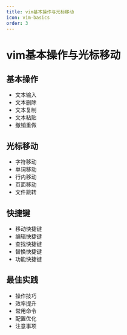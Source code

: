 ```yaml
---
title: vim基本操作与光标移动
icon: vim-basics
order: 3
---
```


# vim基本操作与光标移动

## 基本操作
- 文本输入
- 文本删除
- 文本复制
- 文本粘贴
- 撤销重做

## 光标移动
- 字符移动
- 单词移动
- 行内移动
- 页面移动
- 文件跳转

## 快捷键
- 移动快捷键
- 编辑快捷键
- 查找快捷键
- 替换快捷键
- 功能快捷键

## 最佳实践
- 操作技巧
- 效率提升
- 常用命令
- 配置优化
- 注意事项

